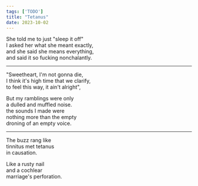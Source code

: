 ```yaml
---
tags: ['TODO']
title: "Tetanus"
date: 2023-10-02
---
```


She told me to just "sleep it off"  
I asked her what she meant exactly,  
and she said she means everything,  
and said it so fucking nonchalantly.

---

"Sweetheart, I'm not gonna die,  
I think it's high time that we clarify,  
to feel this way, it ain't alright",

But my ramblings were only  
a dulled and muffled noise.  
the sounds I made were  
nothing more than the empty  
droning of an empty voice.

---

The buzz rang like  
tinnitus met tetanus  
in causation.

Like a rusty nail  
and a cochlear  
marriage's perforation.
